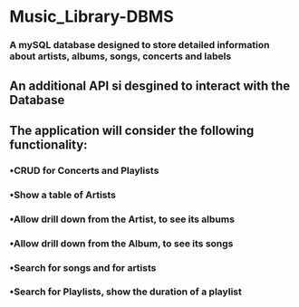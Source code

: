 # Music_Library-DBMS
### A  mySQL database designed to store detailed information about artists, albums, songs, concerts and labels

## An additional API si desgined to interact with the Database
## The application will consider the following functionality:
### •CRUD for Concerts and Playlists
### •Show a table of Artists
### •Allow drill down from the Artist, to see its albums
### •Allow drill down from the Album, to see its songs
### •Search for songs and for artists
### •Search for Playlists, show the duration of a playlist
